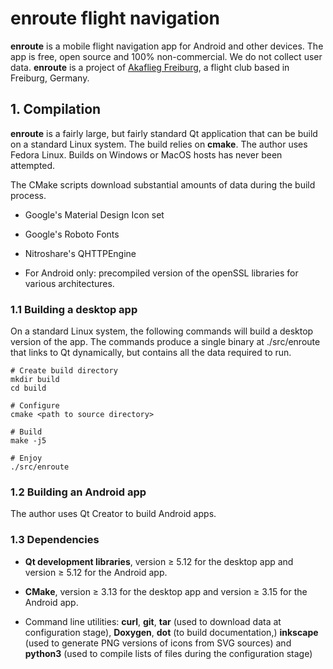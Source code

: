 # enroute flight navigation

**enroute** is a mobile flight navigation app for Android and other devices. The app is free, open source and 100% non-commercial. We do not collect user data. **enroute** is a project of [Akaflieg Freiburg](https://akaflieg-freiburg.de), a flight club based in Freiburg, Germany.

## 1. Compilation

**enroute** is a fairly large, but fairly standard Qt application that can be build on a standard Linux system. The build relies on **cmake**. The author uses Fedora Linux. Builds on Windows or MacOS hosts has never been attempted.

The CMake scripts download substantial amounts of data during the build process.

* Google's Material Design Icon set

* Google's Roboto Fonts

* Nitroshare's QHTTPEngine

* For Android only: precompiled version of the openSSL libraries for various architectures.

### 1.1 Building a desktop app

On a standard Linux system, the following commands will build a desktop version of the app. The commands produce a single binary at ./src/enroute that links to Qt dynamically, but contains all the data required to run.

```shell
# Create build directory
mkdir build
cd build

# Configure
cmake <path to source directory>

# Build
make -j5

# Enjoy
./src/enroute
```

### 1.2 Building an Android app

The author uses Qt Creator to build Android apps.

### 1.3 Dependencies

* **Qt development libraries**, version ≥ 5.12 for the desktop app and version ≥ 5.12 for the Android app.

* **CMake**, version ≥ 3.13 for the desktop app and version ≥ 3.15 for the Android app.

* Command line utilities: **curl**, **git**, **tar** (used to download data at configuration stage), **Doxygen**, **dot** (to build documentation,) **inkscape** (used to generate PNG versions of icons from SVG sources) and **python3** (used to compile lists of files during the configuration stage)


